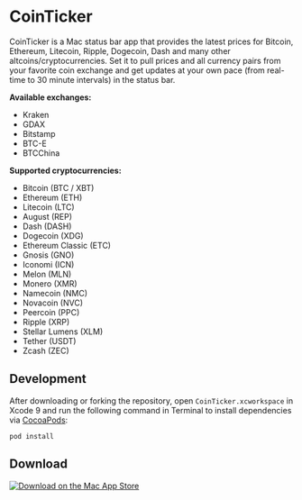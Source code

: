 # CoinTicker
CoinTicker is a Mac status bar app that provides the latest prices for Bitcoin, Ethereum, Litecoin, Ripple, Dogecoin, Dash and many other altcoins/cryptocurrencies. Set it to pull prices and all currency pairs from your favorite coin exchange and get updates at your own pace (from real-time to 30 minute intervals) in the status bar.

**Available exchanges:**
- Kraken
- GDAX
- Bitstamp
- BTC-E
- BTCChina

**Supported cryptocurrencies:**
- Bitcoin (BTC / XBT)
- Ethereum (ETH)
- Litecoin (LTC)
- August (REP)
- Dash (DASH)
- Dogecoin (XDG)
- Ethereum Classic (ETC)
- Gnosis (GNO)
- Iconomi (ICN)
- Melon (MLN)
- Monero (XMR)
- Namecoin (NMC)
- Novacoin (NVC)
- Peercoin (PPC)
- Ripple (XRP)
- Stellar Lumens (XLM)
- Tether (USDT)
- Zcash (ZEC)

## Development
After downloading or forking the repository, open `CoinTicker.xcworkspace` in Xcode 9 and run the following command in Terminal to install dependencies via [CocoaPods](https://cocoapods.org):

    pod install

## Download
[![Download on the Mac App Store](https://devimages.apple.com.edgekey.net/app-store/marketing/guidelines/mac/images/badge-download-on-the-mac-app-store.svg)](https://itunes.apple.com/us/app/cointicker-bitcoin-and-ethereum-ticker/id1247300730)
